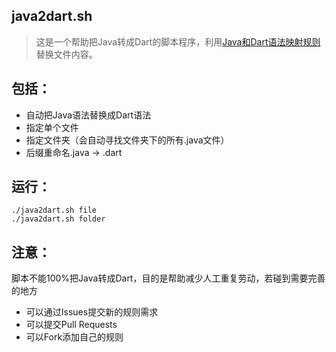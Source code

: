 ## java2dart.sh
>这是一个帮助把Java转成Dart的脚本程序，利用[Java和Dart语法映射规则](https://skyui.cn/blog/java-to-dart-common-rules.html)替换文件内容。

## 包括：
- 自动把Java语法替换成Dart语法
- 指定单个文件
- 指定文件夹（会自动寻找文件夹下的所有.java文件）
- 后缀重命名.java -> .dart

## 运行：

```
./java2dart.sh file
./java2dart.sh folder
```

## 注意：
脚本不能100%把Java转成Dart，目的是帮助减少人工重复劳动，若碰到需要完善的地方
- 可以通过Issues提交新的规则需求
- 可以提交Pull Requests
- 可以Fork添加自己的规则
